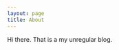 ```yaml
---
layout: page
title: About
---
```


<p class="message">
 Hi there. That is a my unregular blog.
</p>

